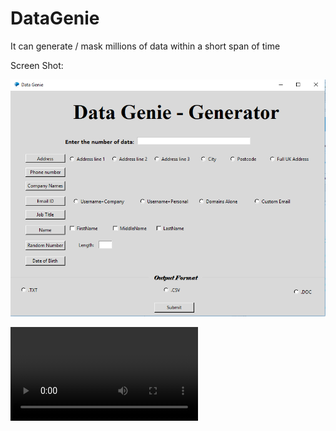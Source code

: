 # DataGenie

It can generate / mask millions of data within a short span of time

Screen Shot:

![alt text](https://github.com/shmanoj16/DataGenie/blob/master/image.png)

![Video Demo](https://github.com/shmanoj16/DataGenie/blob/master/Data_Genie_Quick_overview.mp4)

